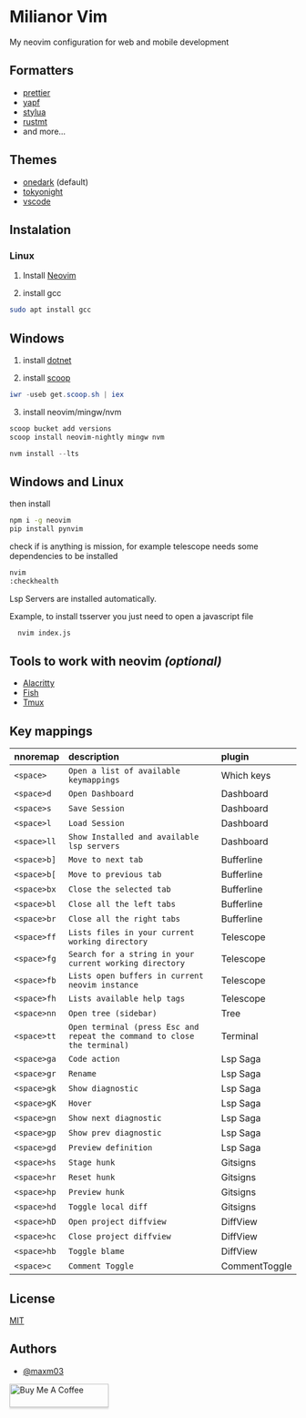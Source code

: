 
# Milianor Vim

My neovim configuration for web and mobile development

## Formatters
- [prettier](https://prettier.io/)
- [yapf](https://github.com/google/yapf)
- [stylua](https://github.com/JohnnyMorganz/StyLua)
- [rustmt](https://github.com/rust-lang/rustfmt)
- and more...

## Themes
- [onedark](https://github.com/navarasu/onedark.nvim) (default)
- [tokyonight](https://github.com/folke/tokyonight.nvim)
- [vscode](https://github.com/Mofiqul/vscode.nvim)

## Instalation

### Linux
1. Install [Neovim](https://neovim.io/)


2. install gcc

```bash
sudo apt install gcc
```

## Windows

1. install [dotnet](https://dotnet.microsoft.com/en-us/download)


2. install [scoop](https://scoop.sh/)

```powershell
iwr -useb get.scoop.sh | iex
```

3. install neovim/mingw/nvm

```powershell
scoop bucket add versions
scoop install neovim-nightly mingw nvm
```

```powershell
nvm install --lts
```

## Windows and Linux

then install
```bash
npm i -g neovim
pip install pynvim
```

check if is anything is mission, for example telescope needs some dependencies to be installed
```bash
nvim
:checkhealth
```

Lsp Servers are installed automatically.

Example, to install tsserver you just need to open a javascript file
```bash
  nvim index.js
```


## Tools to work with neovim *(optional)*
 
- [Alacritty](https://github.com/alacritty/alacritty)
- [Fish](https://fishshell.com/)
- [Tmux](https://github.com/tmux/tmux)


## Key mappings


| nnoremap   | description       | plugin                           |
| :---------- | :--------- | :---------------------------------- |
| `<space>` | `Open a list of available keymappings` | Which keys |
| `<space>d` | `Open Dashboard` | Dashboard |
| `<space>s` | `Save Session` | Dashboard |
| `<space>l` | `Load Session` | Dashboard |
| `<space>ll` | `Show Installed and available lsp servers` | Dashboard |
| `<space>b]` | `Move to next tab` | Bufferline |
| `<space>b[` | `Move to previous tab` | Bufferline |
| `<space>bx` | `Close the selected tab` | Bufferline |
| `<space>bl` | `Close all the left tabs` | Bufferline |
| `<space>br` | `Close all the right tabs` | Bufferline |
| `<space>ff` | `Lists files in your current working directory` | Telescope |
| `<space>fg` | `Search for a string in your current working directory` | Telescope |
| `<space>fb` | `Lists open buffers in current neovim instance` | Telescope |
| `<space>fh` | `Lists available help tags` | Telescope |
| `<space>nn` | `Open tree (sidebar)` | Tree |
| `<space>tt` | `Open terminal (press Esc and repeat the command to close the terminal)` | Terminal |
| `<space>ga` | `Code action` | Lsp Saga |
| `<space>gr` | `Rename` | Lsp Saga |
| `<space>gk` | `Show diagnostic` | Lsp Saga |
| `<space>gK` | `Hover` | Lsp Saga |
| `<space>gn` | `Show next diagnostic` | Lsp Saga |
| `<space>gp` | `Show prev diagnostic` | Lsp Saga |
| `<space>gd` | `Preview definition` | Lsp Saga |
| `<space>hs` | `Stage hunk` | Gitsigns |
| `<space>hr` | `Reset hunk` | Gitsigns |
| `<space>hp` | `Preview hunk` | Gitsigns |
| `<space>hd` | `Toggle local diff` | Gitsigns |
| `<space>hD` | `Open project diffview` | DiffView |
| `<space>hc` | `Close project diffview` | DiffView |
| `<space>hb` | `Toggle blame` | DiffView |
| `<space>c` | `Comment Toggle` | CommentToggle |


## License

[MIT](https://choosealicense.com/licenses/mit/)


## Authors

- [@maxm03](https://github.com/maxmx03)

<a href="https://www.buymeacoffee.com/milianor" target="_blank"><img src="https://www.buymeacoffee.com/assets/img/custom_images/orange_img.png" alt="Buy Me A Coffee" style="height: 41px !important;width: 174px !important;box-shadow: 0px 3px 2px 0px rgba(190, 190, 190, 0.5) !important;-webkit-box-shadow: 0px 3px 2px 0px rgba(190, 190, 190, 0.5) !important;" ></a>

